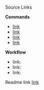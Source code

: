 Source Links

**Commands**
- [link](https://www.git-tower.com/learn/git/ebook/en/command-line/appendix/command-line-101)
- [link](https://gist.github.com/cferdinandi/ef665330286fd5d7127d)
- [link](https://git-scm.com/book/en/v2/Git-Basics-Viewing-the-Commit-History)
- [link](https://stackoverflow.com/questions/31128783/how-to-find-the-install-path-of-git-in-mac-or-linux)


**Workflow**
- link:
- link:
- link:

Readme link [link](/README.md)


